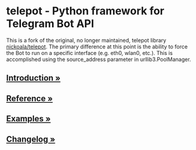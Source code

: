 # telepot - Python framework for Telegram Bot API

This is a fork of the original, no longer maintained, telepot library 
[nickoala/telepot](https://github.com/nickoala/telepot). The primary difference at this point is the ability to force
the Bot to run on a specific interface (e.g. eth0, wlan0, etc.). This is accomplished using the source_address parameter
in urllib3.PoolManager.

## [Introduction »](http://telepot.readthedocs.io/en/latest/)
## [Reference »](http://telepot.readthedocs.io/en/latest/reference.html)
## [Examples »](./examples)
## [Changelog »](./CHANGELOG.md)
